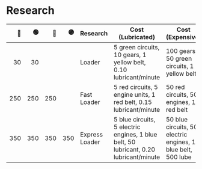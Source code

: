 # Research

|  🔴  |   🟢  |  🔵  |   🟣  | Research          | Cost (Lubricated)     | Cost (Expensive)  |
| -----:| -----:| -----:| -----:| ------------------| ----------------------| ------------------|
|  30   |  30   |       |       | Loader            | 5 green circuits, 10 gears, 1 yellow belt, 0.10 lubricant/minute                      | 100 gears, 50 green circuits, 1 yellow belt
| 250   | 250   | 250   |       | Fast Loader       | 5 red circuits, 5 engine units, 1 red belt, 0.15 lubricant/minute                     | 50 red circuits, 50 engines, 1 red belt
| 350   | 350   | 350   | 350   | Express Loader    | 5 blue circuits, 5 electric engines, 1 blue belt, 50 lubricant, 0.20 lubricant/minute | 50 blue circuits, 50 electric engines, 1 blue belt, 500 lube
